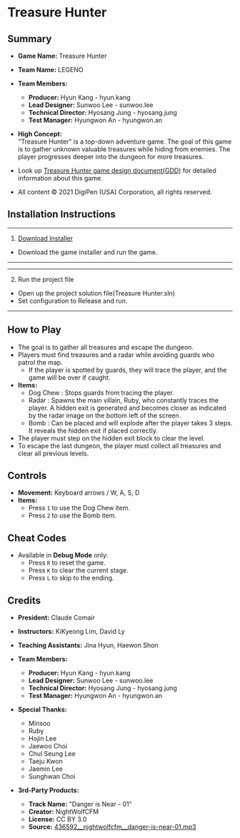 # Treasure Hunter

## Summary
- **Game Name:** Treasure Hunter  
- **Team Name:** LEGENO  
- **Team Members:**
  - **Producer:** Hyun Kang - hyun.kang  
  - **Lead Designer:** Sunwoo Lee - sunwoo.lee  
  - **Technical Director:** Hyosang Jung - hyosang.jung  
  - **Test Manager:** Hyungwon An - hyungwon.an  

- **High Concept:**  
  "Treasure Hunter" is a top-down adventure game. The goal of this game is to gather unknown valuable treasures while hiding from enemies. The player progresses deeper into the dungeon for more treasures.
- Look up [Treasure Hunter game design document(GDD)](https://docs.google.com/document/d/1TE34KTZ0iJ0eZNCGwQI2TQDg1yutOPJ_hzvidDJawsE/edit?usp=sharing) for detailed information about this game.

- All content © 2021 DigiPen (USA) Corporation, all rights reserved.

## Installation Instructions
---
1. [Download Installer](https://drive.google.com/file/d/1VzH0DVGU1847jNTG2tktE7pyX6TTG8QN/view?usp=sharing)
- Download the game installer and run the game.
---
---
2. Run the project file
- Open up the project solution file(Treasure Hunter.sln)
- Set configuration to Release and run.
---
## How to Play
- The goal is to gather all treasures and escape the dungeon.  
- Players must find treasures and a radar while avoiding guards who patrol the map.  
  - If the player is spotted by guards, they will trace the player, and the game will be over if caught.  
- **Items:**
  - Dog Chew : Stops guards from tracing the player.
  - Radar : Spawns the main villain, Ruby, who constantly traces the player. A hidden exit is generated and becomes closer as indicated by the radar image on the bottom left of the screen.  
  - Bomb : Can be placed and will explode after the player takes 3 steps. It reveals the hidden exit if placed correctly.  
- The player must step on the hidden exit block to clear the level.  
- To escape the last dungeon, the player must collect all treasures and clear all previous levels.

## Controls
- **Movement:** Keyboard arrows / W, A, S, D  
- **Items:**
  - Press `1` to use the Dog Chew item.
  - Press `2` to use the Bomb item.

## Cheat Codes
- Available in **Debug Mode** only:
  - Press `R` to reset the game.
  - Press `K` to clear the current stage.
  - Press `L` to skip to the ending.

## Credits
- **President:** Claude Comair  
- **Instructors:** KiKyeong Lim, David Ly  
- **Teaching Assistants:** Jina Hyun, Haewon Shon  
- **Team Members:**
  - **Producer:** Hyun Kang - hyun.kang  
  - **Lead Designer:** Sunwoo Lee - sunwoo.lee  
  - **Technical Director:** Hyosang Jung - hyosang.jung  
  - **Test Manager:** Hyungwon An - hyungwon.an  

- **Special Thanks:**
  - Minsoo
  - Ruby
  - Hojin Lee
  - Jaewoo Choi
  - Chul Seung Lee
  - Taeju Kwon
  - Jaemin Lee
  - Sunghwan Choi

- **3rd-Party Products:**  
  - **Track Name:** "Danger is Near - 01"  
  - **Creator:** NightWolfCFM  
  - **License:** CC BY 3.0  
  - **Source:** [436592__nightwolfcfm__danger-is-near-01.mp3](https://freesound.org/people/NightWolfCFM/sounds/436592)
